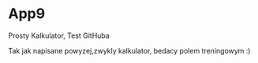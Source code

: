 App9
====

Prosty Kalkulator, Test GitHuba

Tak jak napisane powyzej,zwykly kalkulator, bedacy polem treningowym :)
